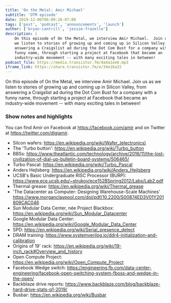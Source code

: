 ```yaml
---
title: 'On the Metal: Amir Michael'
subtitle: 'OTM episode'
date: 2019-12-06T06:09:26-07:00
tags: ['post', 'podcast', 'announcements', 'launch']
author: ['bryan-cantrill', 'jessie-frazelle']
description: |
    On this episode of On the Metal, we interview Amir Michael.  Join us as 
    we listen to stories of growing up and coming up in Silicon Valley, from 
    answering a Craigslist ad during the Dot Com Bust for a company with a 
    funny name, through starting a project at Facebook that became an 
    industry-wide movement -- with many exciting tales in between!
podcast_file: https://media.transistor.fm/4a4a1ee6.mp3
iframe_link: https://share.transistor.fm/e/34e16a32
---
```


On this episode of On the Metal, we interview Amir Michael.  Join us as we 
listen to stories of growing up and coming up in Silicon Valley, from answering 
a Craigslist ad during the Dot Com Bust for a company with a funny name, 
through starting a project at Facebook that became an industry-wide movement -- 
with many exciting tales in between!

### Show notes and highlights

You can find Amir on Facebook at https://facebook.com/amir and on Twitter at https://twitter.com/digiamir.

- Silcon wafers: <a href='https://en.wikipedia.org/wiki/Wafer_(electronics)'>https://en.wikipedia.org/wiki/Wafer_(electronics)</a>
- The 'Turbo button': https://en.wikipedia.org/wiki/Turbo_button
- BBSs: https://www.theatlantic.com/technology/archive/2016/11/the-lost-civilization-of-dial-up-bulletin-board-systems/506465/
- Turbo Pascal: https://en.wikipedia.org/wiki/Turbo_Pascal
- Anders Hejlsberg: https://en.wikipedia.org/wiki/Anders_Hejlsberg
- UCSB's Basic Undergraduate RISC Processor (BURP): https://www.ece.ucsb.edu/~strukov/ece152BSpring2012/Labs/Lab2.pdf
- Thermal grease: https://en.wikipedia.org/wiki/Thermal_grease
- 'The Datacenter as Computer: Designing Warehouse-Scale Machines' https://www.morganclaypool.com/doi/pdf/10.2200/S00874ED3V01Y201809CAC046
- Sun Modular Data Center, née Project Blackbox: https://en.wikipedia.org/wiki/Sun_Modular_Datacenter
- Google Modular Data Center: https://en.wikipedia.org/wiki/Google_Modular_Data_Center
- SPD: https://en.wikipedia.org/wiki/Serial_presence_detect
- DRAM training: https://www.systemverilog.io/ddr4-initialization-and-calibration
- Origins of 19' rack: https://en.wikipedia.org/wiki/19-inch_rack#Overview_and_history
- Open Compute Project: https://en.wikipedia.org/wiki/Open_Compute_Project
- Facebook Wedge switch: https://engineering.fb.com/data-center-engineering/facebook-open-switching-system-fboss-and-wedge-in-the-open/
- Backblaze drive reports: https://www.backblaze.com/blog/backblaze-hard-drive-stats-q1-2019/
- Busbar: https://en.wikipedia.org/wiki/Busbar


